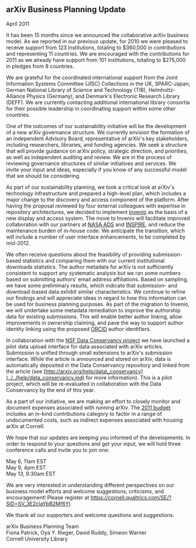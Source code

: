 arXiv Business Planning Update
------------------------------

April 2011

It has been 15 months since we announced the collaborative arXiv
business model. As we reported in our previous update, for 2010 we were
pleased to receive support from 123 institutions, totaling to \$360,000
in contributions and representing 11 countries. We are encouraged with
the contributions for 2011 as we already have support from 101
institutions, totaling to \$275,000 in pledges from 8 countries.

We are grateful for the coordinated international support from the Joint
Information Systems Committee (JISC) Collections in the UK, SPARC-Japan,
German National Library of Science and Technology (TIB),
Helmholtz-Alliance Physics (Germany), and Denmark's Electronic Research
Library (DEFF). We are currently contacting additional international
library consortia for their possible leadership in coordinating support
within some other countries.

One of the outcomes of our sustainability initiative will be the
development of a new arXiv governance structure. We currently envision
the formation of an independent Advisory Board, representative of
arXiv's key stakeholders, including researchers, libraries, and funding
agencies. We seek a structure that will provide guidance on arXiv
policy, strategic direction, and priorities, as well as independent
auditing and review. We are in the process of reviewing governance
structures of similar initiatives and services. We invite your input and
ideas, especially if you know of any successful model that we should be
considering.

As part of our sustainability planning, we took a critical look at
arXiv's technology infrastructure and prepared a high-level plan, which
includes a major change to the discovery and access component of the
platform. After having the proposal reviewed by four external colleagues
with expertise in repository architectures, we decided to implement
[Invenio](http://invenio-software.org/) as the basis of a new display
and access system. The move to Invenio will facilitate improved
collaboration with our partners at [NASA
ADS](http://adswww.harvard.edu/) and [INSPIRE](http://inspirebeta.net/),
and reduce the maintenance burden of in-house code. We anticipate the
transition, which will include a number of user interface enhancements,
to be completed by mid-2012.

We often receive questions about the feasibility of providing
submission-based statistics and comparing them with our current
institutional downloads statistics. The author metadata for arXiv is not
sufficiently consistent to support any systematic analysis but we ran
some numbers based on submitting authors' email address affiliations.
Based on sampling, we have some preliminary results, which indicate that
submission- and download-based data exhibit similar characteristics. We
continue to refine our findings and will appreciate ideas in regard to
how this information can be used for business planning purposes. As part
of the migration to Invenio, we will undertake some metadata remediation
to improve the authorship data for existing submissions. This will
enable better author linking, allow improvements in ownership claiming,
and pave the way to support author identity linking using the proposed
[ORCID](http://www.orcid.org/) author identifiers.

In collaboration with the [NSF Data Conservancy
project](http://dataconservancy.org/) we have launched a pilot data
upload interface for data associated with arXiv articles. Submission is
unified through small extensions to arXiv's submission interface. While
the article is announced and stored on arXiv, data is automatically
deposited in the Data Conservancy repository and linked from the article
(see [http://arxiv.org/help/data\_conservancy](../../help/data_conservancy.md)
for more information). This is a pilot project, which will be
re-evaluated in collaboration with the Data Conservancy by the end of
this year.

As a part of our initiative, we are making an effort to closely monitor
and document expenses associated with running arXiv. The [2011
budget](None) includes an in-kind contributions
category to factor in a range of undocumented costs, such as indirect
expenses associated with housing arXiv at Cornell.

We hope that our updates are keeping you informed of the developments.
In order to respond to your questions and get your input, we will hold
three conference calls and invite you to join one:

May 6, 11am EST  
May 9, 4pm EST  
May 13, 9:30am EST

We are very interested in understanding different perspectives on our
business model efforts and welcome suggestions, criticisms, and
encouragement! Please register at
<https://cornell.qualtrics.com/SE/?SID=SV_3E2cIaYbB2Mf6YI>.

We thank all our supporters and welcome questions and suggestions.

arXiv Business Planning Team  
Fiona Patrick, Oya Y. Rieger, David Ruddy, Simeon Warner  
Cornell University Library
